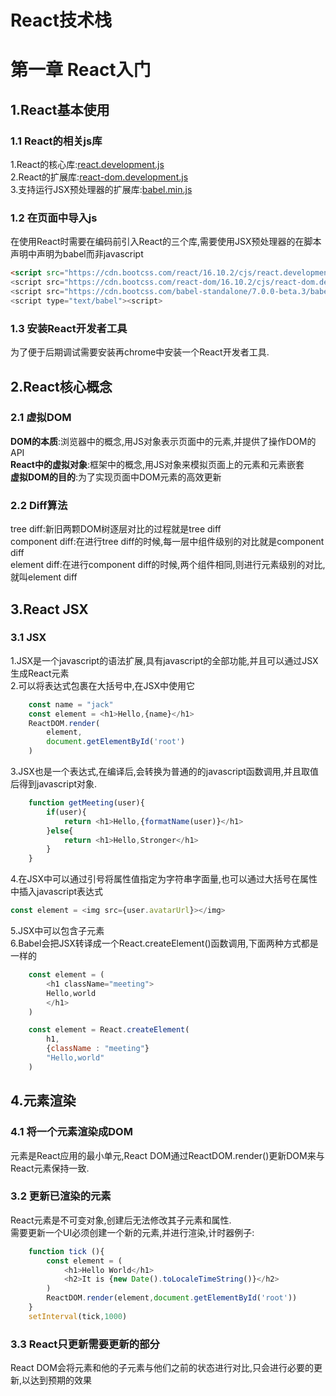 React技术栈
====

# 第一章 React入门

## 1.React基本使用

### 1.1 React的相关js库
1.React的核心库:[react.development.js](https://cdn.bootcss.com/react/16.10.2/cjs/react.development.js)  
2.React的扩展库:[react-dom.development.js](https://cdn.bootcss.com/react-dom/16.10.2/cjs/react-dom.development.js)   
3.支持运行JSX预处理器的扩展库:[babel.min.js](https://cdn.bootcss.com/babel-standalone/7.0.0-beta.3/babel.min.js)

### 1.2 在页面中导入js
在使用React时需要在编码前引入React的三个库,需要使用JSX预处理器的在脚本声明中声明为babel而非javascript
```HTML
<script src="https://cdn.bootcss.com/react/16.10.2/cjs/react.development.js" type="text/javascript"><script>
<script src="https://cdn.bootcss.com/react-dom/16.10.2/cjs/react-dom.development.js" type="text/javascript"><script>
<script src="https://cdn.bootcss.com/babel-standalone/7.0.0-beta.3/babel.min.js" type="text/javascript"><script>
<script type="text/babel"><script>
````
### 1.3 安装React开发者工具
为了便于后期调试需要安装再chrome中安装一个React开发者工具.

## 2.React核心概念

### 2.1 虚拟DOM
**DOM的本质**:浏览器中的概念,用JS对象表示页面中的元素,并提供了操作DOM的API  
**React中的虚拟对象**:框架中的概念,用JS对象来模拟页面上的元素和元素嵌套  
**虚拟DOM的目的**:为了实现页面中DOM元素的高效更新  

### 2.2 Diff算法
tree diff:新旧两颗DOM树逐层对比的过程就是tree diff  
component diff:在进行tree diff的时候,每一层中组件级别的对比就是component diff  
element diff:在进行component diff的时候,两个组件相同,则进行元素级别的对比,就叫element diff


## 3.React JSX

### 3.1 JSX
1.JSX是一个javascript的语法扩展,具有javascript的全部功能,并且可以通过JSX生成React元素   
2.可以将表达式包裹在大括号中,在JSX中使用它
````javascript
	const name = "jack"
	const element = <h1>Hello,{name}</h1>
	ReactDOM.render(
		element,
		document.getElementById('root')
	)
````
3.JSX也是一个表达式,在编译后,会转换为普通的的javascript函数调用,并且取值后得到javascript对象.
````javascript
	function getMeeting(user){
		if(user){
			return <h1>Hello,{formatName(user)}</h1>
		}else{
			return <h1>Hello,Stronger</h1>
		}
	}
````
4.在JSX中可以通过引号将属性值指定为字符串字面量,也可以通过大括号在属性中插入javascript表达式
````javascript
const element = <img src={user.avatarUrl}></img>
````
5.JSX中可以包含子元素   
6.Babel会把JSX转译成一个React.createElement()函数调用,下面两种方式都是一样的   
````javascript
	const element = (
		<h1 className="meeting">
		Hello,world
		</h1>
	)
````
````javascript
	const element = React.createElement(
		h1,
		{className : "meeting"}
		"Hello,world"
	)
````

## 4.元素渲染

### 4.1 将一个元素渲染成DOM
元素是React应用的最小单元,React DOM通过ReactDOM.render()更新DOM来与React元素保持一致.
### 3.2 更新已渲染的元素
React元素是不可变对象,创建后无法修改其子元素和属性.  
需要更新一个UI必须创建一个新的元素,并进行渲染,计时器例子:
````javascript
	function tick (){
		const element = (
			<h1>Hello World</h1>
			<h2>It is {new Date().toLocaleTimeString()}</h2>
		)
		ReactDOM.render(element,document.getElementById('root'))
	}
	setInterval(tick,1000)
````
### 3.3 React只更新需要更新的部分
React DOM会将元素和他的子元素与他们之前的状态进行对比,只会进行必要的更新,以达到预期的效果